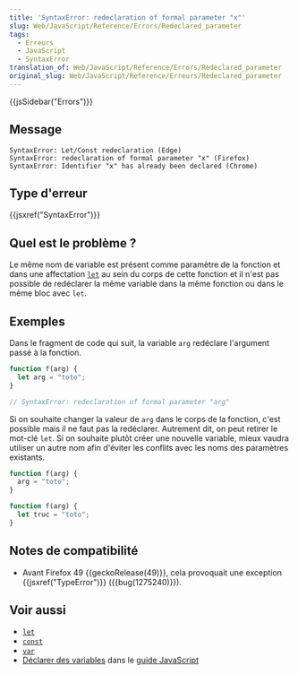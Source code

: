 ```yaml
---
title: 'SyntaxError: redeclaration of formal parameter "x"'
slug: Web/JavaScript/Reference/Errors/Redeclared_parameter
tags:
  - Erreurs
  - JavaScript
  - SyntaxError
translation_of: Web/JavaScript/Reference/Errors/Redeclared_parameter
original_slug: Web/JavaScript/Reference/Erreurs/Redeclared_parameter
---
```


{{jsSidebar("Errors")}}

## Message

```
SyntaxError: Let/Const redeclaration (Edge)
SyntaxError: redeclaration of formal parameter "x" (Firefox)
SyntaxError: Identifier "x" has already been declared (Chrome)
```

## Type d'erreur

{{jsxref("SyntaxError")}}

## Quel est le problème ?

Le même nom de variable est présent comme paramètre de la fonction et dans une affectation [`let`](/fr/docs/Web/JavaScript/Reference/Instructions/let) au sein du corps de cette fonction et il n'est pas possible de redéclarer la même variable dans la même fonction ou dans le même bloc avec `let`.

## Exemples

Dans le fragment de code qui suit, la variable `arg` redéclare l'argument passé à la fonction.

```js example-bad
function f(arg) {
  let arg = "toto";
}

// SyntaxError: redeclaration of formal parameter "arg"
```

Si on souhaite changer la valeur de `arg` dans le corps de la fonction, c'est possible mais il ne faut pas la redéclarer. Autrement dit, on peut retirer le mot-clé `let`. Si on souhaite plutôt créer une nouvelle variable, mieux vaudra utiliser un autre nom afin d'éviter les conflits avec les noms des paramètres existants.

```js example-good
function f(arg) {
  arg = "toto";
}

function f(arg) {
  let truc = "toto";
}
```

## Notes de compatibilité

- Avant Firefox 49 {{geckoRelease(49)}}, cela provoquait une exception {{jsxref("TypeError")}} ({{bug(1275240)}}).

## Voir aussi

- [`let`](/fr/docs/Web/JavaScript/Reference/Instructions/let)
- [`const`](/fr/docs/Web/JavaScript/Reference/Instructions/const)
- [`var`](/fr/docs/Web/JavaScript/Reference/Instructions/var)
- [Déclarer des variables](/fr/docs/Web/JavaScript/Guide/Types_et_grammaire#Déclarations) dans le [guide JavaScript](/fr/docs/Web/JavaScript/Guide)
